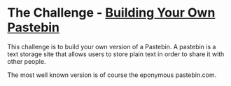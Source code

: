 # The Challenge - [Building Your Own Pastebin](https://codingchallenges.fyi/challenges/challenge-pastebin/)
This challenge is to build your own version of a Pastebin. A pastebin is a text storage site that allows users to store plain text in order to share it with other people.

The most well known version is of course the eponymous pastebin.com.
